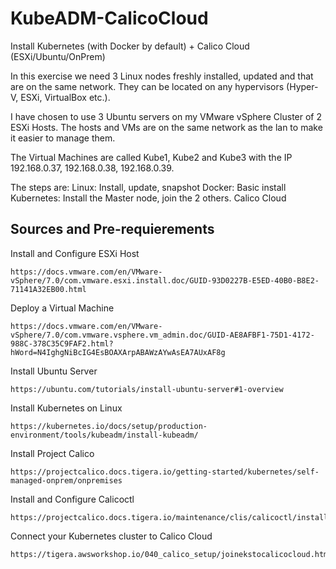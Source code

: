 # KubeADM-CalicoCloud
Install Kubernetes (with Docker by default) + Calico Cloud (ESXi/Ubuntu/OnPrem)

In this exercise we need 3 Linux nodes freshly installed, updated and that are on the same network.
They can be located on any hypervisors (Hyper-V, ESXi, VirtualBox etc.).

I have chosen to use 3 Ubuntu servers on my VMware vSphere Cluster of 2 ESXi Hosts.
The hosts and VMs are on the same network as the lan to make it easier to manage them.

The Virtual Machines are called Kube1, Kube2 and Kube3 with the IP 192.168.0.37, 192.168.0.38, 192.168.0.39.

The steps are:
Linux: Install, update, snapshot
Docker: Basic install
Kubernetes: Install the Master node, join the 2 others.
Calico Cloud

## Sources and Pre-requierements

Install and Configure ESXi Host
```
https://docs.vmware.com/en/VMware-vSphere/7.0/com.vmware.esxi.install.doc/GUID-93D0227B-E5ED-40B0-B8E2-71141A32EB00.html
```
Deploy a Virtual Machine
```
https://docs.vmware.com/en/VMware-vSphere/7.0/com.vmware.vsphere.vm_admin.doc/GUID-AE8AFBF1-75D1-4172-988C-378C35C9FAF2.html?hWord=N4IghgNiBcIG4EsBOAXArpABAWzAYwAsEA7AUxAF8g
```
Install Ubuntu Server
```
https://ubuntu.com/tutorials/install-ubuntu-server#1-overview
```
Install Kubernetes on Linux
```
https://kubernetes.io/docs/setup/production-environment/tools/kubeadm/install-kubeadm/
```
Install Project Calico
```
https://projectcalico.docs.tigera.io/getting-started/kubernetes/self-managed-onprem/onpremises
```
Install and Configure Calicoctl
```
https://projectcalico.docs.tigera.io/maintenance/clis/calicoctl/install
```
Connect your Kubernetes cluster to Calico Cloud
```
https://tigera.awsworkshop.io/040_calico_setup/joinekstocalicocloud.html
```
